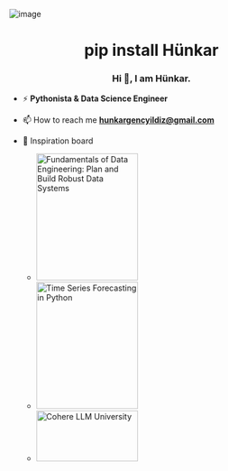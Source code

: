 ![image](https://github.com/hunkargenc/hunkargenc/assets/67922360/bbd05913-9145-4fa8-9bcf-b9cb6dd575db)<h1 align="center">pip install Hünkar</h1>
<h3 align="center">Hi 👋, I am Hünkar.</h3>

- ⚡ **Pythonista & Data Science Engineer**

- 📫 How to reach me **hunkargencyildiz@gmail.com**

- 🌱 Inspiration board
  - <img alt="Fundamentals of Data Engineering: Plan and Build Robust Data Systems" src="https://m.media-amazon.com/images/I/81+oMD7Lm7L._SY425_.jpg" width="180" height="225">
  - <img alt="Time Series Forecasting in Python" src="https://images.manning.com/360/480/resize/book/7/482d2a6-3bd0-4905-a379-9123863bcd0b/Peixeiro-HI.png" width="180" height="225">
  - <img alt="Cohere LLM University" src="https://files.readme.io/60c937f-small-LLMUni_Docs_Banner.png" width="180" height="90">


